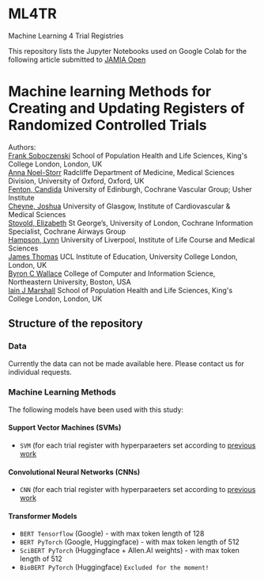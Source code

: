 # ML4TR
Machine Learning 4 Trial Registries

This repository lists the Jupyter Notebooks used on Google Colab for the following article submitted to [JAMIA Open](https://academic.oup.com/jamiaopen)

# Machine learning Methods for Creating and Updating Registers of Randomized Controlled Trials

Authors:<br> 
[Frank Soboczenski](https://h21k.github.io/) School of Population Health and Life Sciences, King's College London, London, UK<br>
[Anna Noel-Storr](https://www.rdm.ox.ac.uk/people/anna-noel-storr) Radcliffe Department of Medicine, Medical Sciences Division, University of Oxford, Oxford, UK<br>
[Fenton, Candida](https://www.ed.ac.uk/profile/candida-fenton) University of Edinburgh, Cochrane Vascular Group; Usher Institute<br>
[Cheyne, Joshua](https://www.gla.ac.uk/researchinstitutes/icams/staff/index.html/staffcontact/person/4edce9ec829f) University of Glasgow, Institute of Cardiovascular & Medical Sciences<br>
[Stovold, Elizabeth](https://www.sgul.ac.uk/profiles/elizabeth-stovold) St George’s, University of London, Cochrane Information Specialist, Cochrane Airways Group<br>
[Hampson, Lynn](https://www.liverpool.ac.uk/life-course-and-medical-sciences/staff/lynn-hampson/) University of Liverpool, Institute of Life Course and Medical Sciences<br>
[James Thomas](https://iris.ucl.ac.uk/iris/browse/profile?upi=JTHOA32) UCL Institute of Education, University College London, London, UK<br>
[Byron C Wallace](http://www.byronwallace.com/) College of Computer and Information Science, Northeastern University, Boston, USA<br>
[Iain J Marshall](https://kclpure.kcl.ac.uk/portal/iain.marshall.html) School of Population Health and Life Sciences, King's College London, London, UK<br>

## Structure of the repository

### Data 
Currently the data can not be made available here. Please contact us for individual requests.

### Machine Learning Methods
The following models have been used with this study:

#### Support Vector Machines (SVMs)

- `SVM` (for each trial register with hyperparaeters set according to [previous work](https://kclpure.kcl.ac.uk/portal/files/86954073/Marshall_et_al_2018_Research_Synthesis_Methods.pdf)

#### Convolutional Neural Networks (CNNs)

- `CNN` (for each trial register with hyperparaeters set according to [previous work](https://kclpure.kcl.ac.uk/portal/files/86954073/Marshall_et_al_2018_Research_Synthesis_Methods.pdf)

#### Transformer Models

- `BERT Tensorflow` (Google) - with max token length of 128 
- `BERT PyTorch` (Google, Huggingface) - with max token length of 512 
- `SciBERT PyTorch` (Huggingface + Allen.AI weights) - with max token length of 512
- `BioBERT PyTorch` (Huggingface) `Excluded for the moment!`
